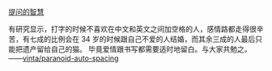 [提问的智慧](https://github.com/ryanhanwu/How-To-Ask-Questions-The-Smart-Way/blob/main/README-zh_CN.md)

有研究显示，打字的时候不喜欢在中文和英文之间加空格的人，感情路都走得很辛苦，有七成的比例会在 34 岁的时候跟自己不爱的人结婚，而其余三成的人最后只能把遗产留给自己的猫。 毕竟爱情跟书写都需要适时地留白。与大家共勉之。——[vinta/paranoid-auto-spacing](https://github.com/vinta/pangu.js)
